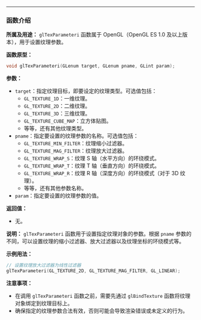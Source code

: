 
-----
### 函数介绍

**所属及用途：** `glTexParameteri` 函数属于 OpenGL（OpenGL ES 1.0 及以上版本），用于设置纹理参数。

**函数原型：**
```cpp
void glTexParameteri(GLenum target, GLenum pname, GLint param);
```

**参数：**
- `target`：指定纹理目标，即要设定的纹理类型。可选值包括：
  - `GL_TEXTURE_1D`：一维纹理。
  - `GL_TEXTURE_2D`：二维纹理。
  - `GL_TEXTURE_3D`：三维纹理。
  - `GL_TEXTURE_CUBE_MAP`：立方体贴图。
  - 等等，还有其他纹理类型。
- `pname`：指定要设置的纹理参数的名称。可选值包括：
  - `GL_TEXTURE_MIN_FILTER`：纹理缩小过滤器。
  - `GL_TEXTURE_MAG_FILTER`：纹理放大过滤器。
  - `GL_TEXTURE_WRAP_S`：纹理 S 轴（水平方向）的环绕模式。
  - `GL_TEXTURE_WRAP_T`：纹理 T 轴（垂直方向）的环绕模式。
  - `GL_TEXTURE_WRAP_R`：纹理 R 轴（深度方向）的环绕模式（对于 3D 纹理）。
  - 等等，还有其他参数名称。
- `param`：指定要设置的纹理参数的值。

**返回值：**
- 无。

**说明：**
`glTexParameteri` 函数用于设置指定纹理对象的参数。根据 `pname` 参数的不同，可以设置纹理的缩小过滤器、放大过滤器以及纹理坐标的环绕模式等。

**示例用法：**
```cpp
// 设置纹理放大过滤器为线性过滤器
glTexParameteri(GL_TEXTURE_2D, GL_TEXTURE_MAG_FILTER, GL_LINEAR);
```

**注意事项：**
- 在调用 `glTexParameteri` 函数之前，需要先通过 `glBindTexture` 函数将纹理对象绑定到纹理目标上。
- 确保指定的纹理参数合法有效，否则可能会导致渲染错误或未定义的行为。